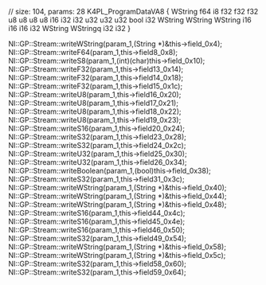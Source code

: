 // size: 104, params: 28
K4PL_ProgramDataVA8 {
	WString
	f64
	i8
	f32
	f32
	f32
	u8
	u8
	u8
	u8
	i16
	i32
	i32
	u32
	u32
	u32
	bool
	i32
	WString
	WString
	WString
	i16
	i16
	i16
	i32
	WString
	WStringq
	i32
	i32
}

NI::GP::Stream::writeWString(param_1,(String *)&this->field_0x4);
NI::GP::Stream::writeF64(param_1,this->field8_0x8);
NI::GP::Stream::writeS8(param_1,(int)(char)this->field_0x10);
NI::GP::Stream::writeF32(param_1,this->field13_0x14);
NI::GP::Stream::writeF32(param_1,this->field14_0x18);
NI::GP::Stream::writeF32(param_1,this->field15_0x1c);
NI::GP::Stream::writeU8(param_1,this->field16_0x20);
NI::GP::Stream::writeU8(param_1,this->field17_0x21);
NI::GP::Stream::writeU8(param_1,this->field18_0x22);
NI::GP::Stream::writeU8(param_1,this->field19_0x23);
NI::GP::Stream::writeS16(param_1,this->field20_0x24);
NI::GP::Stream::writeS32(param_1,this->field23_0x28);
NI::GP::Stream::writeS32(param_1,this->field24_0x2c);
NI::GP::Stream::writeU32(param_1,this->field25_0x30);
NI::GP::Stream::writeU32(param_1,this->field26_0x34);
NI::GP::Stream::writeBoolean(param_1,(bool)this->field_0x38);
NI::GP::Stream::writeS32(param_1,this->field31_0x3c);
NI::GP::Stream::writeWString(param_1,(String *)&this->field_0x40);
NI::GP::Stream::writeWString(param_1,(String *)&this->field_0x44);
NI::GP::Stream::writeWString(param_1,(String *)&this->field_0x48);
NI::GP::Stream::writeS16(param_1,this->field44_0x4c);
NI::GP::Stream::writeS16(param_1,this->field45_0x4e);
NI::GP::Stream::writeS16(param_1,this->field46_0x50);
NI::GP::Stream::writeS32(param_1,this->field49_0x54);
NI::GP::Stream::writeWString(param_1,(String *)&this->field_0x58);
NI::GP::Stream::writeWString(param_1,(String *)&this->field_0x5c);
NI::GP::Stream::writeS32(param_1,this->field58_0x60);
NI::GP::Stream::writeS32(param_1,this->field59_0x64);
